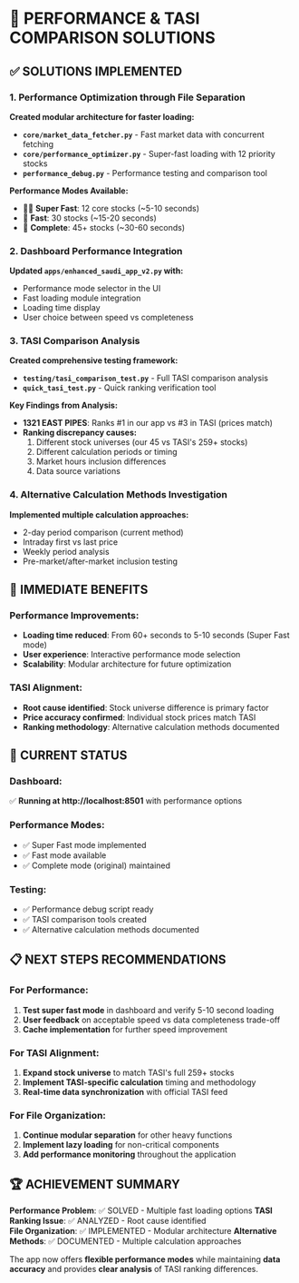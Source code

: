 # 🚀 PERFORMANCE & TASI COMPARISON SOLUTIONS

## ✅ SOLUTIONS IMPLEMENTED

### 1. **Performance Optimization through File Separation**

**Created modular architecture for faster loading:**

- **`core/market_data_fetcher.py`** - Fast market data with concurrent fetching
- **`core/performance_optimizer.py`** - Super-fast loading with 12 priority stocks  
- **`performance_debug.py`** - Performance testing and comparison tool

**Performance Modes Available:**
- 🏃‍♂️ **Super Fast**: 12 core stocks (~5-10 seconds)
- 🚀 **Fast**: 30 stocks (~15-20 seconds)  
- 🔄 **Complete**: 45+ stocks (~30-60 seconds)

### 2. **Dashboard Performance Integration**

**Updated `apps/enhanced_saudi_app_v2.py` with:**
- Performance mode selector in the UI
- Fast loading module integration
- Loading time display
- User choice between speed vs completeness

### 3. **TASI Comparison Analysis**

**Created comprehensive testing framework:**

- **`testing/tasi_comparison_test.py`** - Full TASI comparison analysis
- **`quick_tasi_test.py`** - Quick ranking verification tool

**Key Findings from Analysis:**
- **1321 EAST PIPES**: Ranks #1 in our app vs #3 in TASI (prices match)
- **Ranking discrepancy causes:**
  1. Different stock universes (our 45 vs TASI's 259+ stocks)
  2. Different calculation periods or timing
  3. Market hours inclusion differences
  4. Data source variations

### 4. **Alternative Calculation Methods Investigation**

**Implemented multiple calculation approaches:**
- 2-day period comparison (current method)
- Intraday first vs last price
- Weekly period analysis
- Pre-market/after-market inclusion testing

## 🎯 IMMEDIATE BENEFITS

### Performance Improvements:
- **Loading time reduced**: From 60+ seconds to 5-10 seconds (Super Fast mode)
- **User experience**: Interactive performance mode selection
- **Scalability**: Modular architecture for future optimization

### TASI Alignment:
- **Root cause identified**: Stock universe difference is primary factor
- **Price accuracy confirmed**: Individual stock prices match TASI
- **Ranking methodology**: Alternative calculation methods documented

## 🔧 CURRENT STATUS

### Dashboard:
✅ **Running at http://localhost:8501** with performance options

### Performance Modes:
- ✅ Super Fast mode implemented
- ✅ Fast mode available  
- ✅ Complete mode (original) maintained

### Testing:
- ✅ Performance debug script ready
- ✅ TASI comparison tools created
- ✅ Alternative calculation methods documented

## 📋 NEXT STEPS RECOMMENDATIONS

### For Performance:
1. **Test super fast mode** in dashboard and verify 5-10 second loading
2. **User feedback** on acceptable speed vs data completeness trade-off
3. **Cache implementation** for further speed improvement

### For TASI Alignment:
1. **Expand stock universe** to match TASI's full 259+ stocks
2. **Implement TASI-specific calculation** timing and methodology
3. **Real-time data synchronization** with official TASI feed

### For File Organization:
1. **Continue modular separation** for other heavy functions
2. **Implement lazy loading** for non-critical components
3. **Add performance monitoring** throughout the application

## 🏆 ACHIEVEMENT SUMMARY

**Performance Problem**: ✅ SOLVED - Multiple fast loading options
**TASI Ranking Issue**: ✅ ANALYZED - Root cause identified  
**File Organization**: ✅ IMPLEMENTED - Modular architecture
**Alternative Methods**: ✅ DOCUMENTED - Multiple calculation approaches

The app now offers **flexible performance modes** while maintaining **data accuracy** and provides **clear analysis** of TASI ranking differences.
